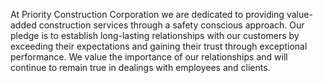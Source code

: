 At Priority Construction Corporation we are dedicated to providing value-added construction services through a safety conscious approach. Our pledge is to establish long-lasting relationships with our customers by exceeding their expectations and gaining their trust through exceptional performance. We value the importance of our relationships and will continue to remain true in dealings with employees and clients.
